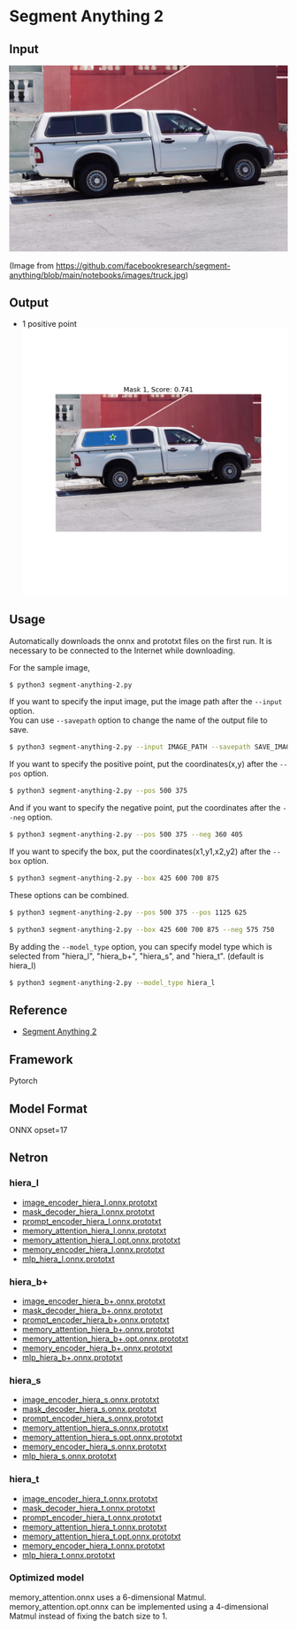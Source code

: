 # Segment Anything 2

## Input

![Input](truck.jpg)

(Image from https://github.com/facebookresearch/segment-anything/blob/main/notebooks/images/truck.jpg)

## Output

- 1 positive point
![Output](output.png)

## Usage
Automatically downloads the onnx and prototxt files on the first run.
It is necessary to be connected to the Internet while downloading.

For the sample image,
```bash
$ python3 segment-anything-2.py
```

If you want to specify the input image, put the image path after the `--input` option.  
You can use `--savepath` option to change the name of the output file to save.
```bash
$ python3 segment-anything-2.py --input IMAGE_PATH --savepath SAVE_IMAGE_PATH
```

If you want to specify the positive point, put the coordinates(x,y) after the `--pos` option.
```bash
$ python3 segment-anything-2.py --pos 500 375
```

And if you want to specify the negative point, put the coordinates after the `--neg` option.
```bash
$ python3 segment-anything-2.py --pos 500 375 --neg 360 405
```

If you want to specify the box, put the coordinates(x1,y1,x2,y2) after the `--box` option.
```bash
$ python3 segment-anything-2.py --box 425 600 700 875
```

These options can be combined.
```bash
$ python3 segment-anything-2.py --pos 500 375 --pos 1125 625
```

```bash
$ python3 segment-anything-2.py --box 425 600 700 875 --neg 575 750
```

By adding the `--model_type` option, you can specify model type which is selected from "hiera_l",  "hiera_b+",  "hiera_s", and "hiera_t". (default is hiera_l)
```bash
$ python3 segment-anything-2.py --model_type hiera_l
```

## Reference

- [Segment Anything 2](https://github.com/facebookresearch/segment-anything-2)

## Framework

Pytorch

## Model Format

ONNX opset=17

## Netron

### hiera_l

- [image_encoder_hiera_l.onnx.prototxt](https://netron.app/?url=https://storage.googleapis.com/ailia-models/segment-anything-2/image_encoder_hiera_l.onnx.prototxt)  
- [mask_decoder_hiera_l.onnx.prototxt](https://netron.app/?url=https://storage.googleapis.com/ailia-models/segment-anything-2/mask_decoder_hiera_l.onnx.prototxt)  
- [prompt_encoder_hiera_l.onnx.prototxt](https://netron.app/?url=https://storage.googleapis.com/ailia-models/segment-anything-2/prompt_encoder_hiera_l.onnx.prototxt)  
- [memory_attention_hiera_l.onnx.prototxt](https://netron.app/?url=https://storage.googleapis.com/ailia-models/segment-anything-2/memory_attention_hiera_l.onnx.prototxt)  
- [memory_attention_hiera_l.opt.onnx.prototxt](https://netron.app/?url=https://storage.googleapis.com/ailia-models/segment-anything-2/memory_attention_hiera_l.opt.onnx.prototxt)  
- [memory_encoder_hiera_l.onnx.prototxt](https://netron.app/?url=https://storage.googleapis.com/ailia-models/segment-anything-2/memory_encoder_hiera_l.onnx.prototxt)  
- [mlp_hiera_l.onnx.prototxt](https://netron.app/?url=https://storage.googleapis.com/ailia-models/segment-anything-2/mlp_hiera_l.onnx.prototxt)  

### hiera_b+

- [image_encoder_hiera_b+.onnx.prototxt](https://netron.app/?url=https://storage.googleapis.com/ailia-models/segment-anything-2/image_encoder_hiera_b+.onnx.prototxt)  
- [mask_decoder_hiera_b+.onnx.prototxt](https://netron.app/?url=https://storage.googleapis.com/ailia-models/segment-anything-2/mask_decoder_hiera_b+.onnx.prototxt)  
- [prompt_encoder_hiera_b+.onnx.prototxt](https://netron.app/?url=https://storage.googleapis.com/ailia-models/segment-anything-2/prompt_encoder_hiera_b+.onnx.prototxt)  
- [memory_attention_hiera_b+.onnx.prototxt](https://netron.app/?url=https://storage.googleapis.com/ailia-models/segment-anything-2/memory_attention_hiera_b+.onnx.prototxt)  
- [memory_attention_hiera_b+.opt.onnx.prototxt](https://netron.app/?url=https://storage.googleapis.com/ailia-models/segment-anything-2/memory_attention_hiera_b+.opt.onnx.prototxt)  
- [memory_encoder_hiera_b+.onnx.prototxt](https://netron.app/?url=https://storage.googleapis.com/ailia-models/segment-anything-2/memory_encoder_hiera_b+.onnx.prototxt)  
- [mlp_hiera_b+.onnx.prototxt](https://netron.app/?url=https://storage.googleapis.com/ailia-models/segment-anything-2/mlp_hiera_b+.onnx.prototxt)  

### hiera_s

- [image_encoder_hiera_s.onnx.prototxt](https://netron.app/?url=https://storage.googleapis.com/ailia-models/segment-anything-2/image_encoder_hiera_s.onnx.prototxt)  
- [mask_decoder_hiera_s.onnx.prototxt](https://netron.app/?url=https://storage.googleapis.com/ailia-models/segment-anything-2/mask_decoder_hiera_s.onnx.prototxt)  
- [prompt_encoder_hiera_s.onnx.prototxt](https://netron.app/?url=https://storage.googleapis.com/ailia-models/segment-anything-2/prompt_encoder_hiera_s.onnx.prototxt)  
- [memory_attention_hiera_s.onnx.prototxt](https://netron.app/?url=https://storage.googleapis.com/ailia-models/segment-anything-2/memory_attention_hiera_s.onnx.prototxt)  
- [memory_attention_hiera_s.opt.onnx.prototxt](https://netron.app/?url=https://storage.googleapis.com/ailia-models/segment-anything-2/memory_attention_hiera_s.opt.onnx.prototxt)  
- [memory_encoder_hiera_s.onnx.prototxt](https://netron.app/?url=https://storage.googleapis.com/ailia-models/segment-anything-2/memory_encoder_hiera_s.onnx.prototxt)  
- [mlp_hiera_s.onnx.prototxt](https://netron.app/?url=https://storage.googleapis.com/ailia-models/segment-anything-2/mlp_hiera_s.onnx.prototxt)  

### hiera_t

- [image_encoder_hiera_t.onnx.prototxt](https://netron.app/?url=https://storage.googleapis.com/ailia-models/segment-anything-2/image_encoder_hiera_t.onnx.prototxt)  
- [mask_decoder_hiera_t.onnx.prototxt](https://netron.app/?url=https://storage.googleapis.com/ailia-models/segment-anything-2/mask_decoder_hiera_t.onnx.prototxt)  
- [prompt_encoder_hiera_t.onnx.prototxt](https://netron.app/?url=https://storage.googleapis.com/ailia-models/segment-anything-2/prompt_encoder_hiera_t.onnx.prototxt)  
- [memory_attention_hiera_t.onnx.prototxt](https://netron.app/?url=https://storage.googleapis.com/ailia-models/segment-anything-2/memory_attention_hiera_t.onnx.prototxt)  
- [memory_attention_hiera_t.opt.onnx.prototxt](https://netron.app/?url=https://storage.googleapis.com/ailia-models/segment-anything-2/memory_attention_hiera_t.opt.onnx.prototxt)  
- [memory_encoder_hiera_t.onnx.prototxt](https://netron.app/?url=https://storage.googleapis.com/ailia-models/segment-anything-2/memory_encoder_hiera_t.onnx.prototxt)  
- [mlp_hiera_t.onnx.prototxt](https://netron.app/?url=https://storage.googleapis.com/ailia-models/segment-anything-2/mlp_hiera_t.onnx.prototxt)  

### Optimized model

memory_attention.onnx uses a 6-dimensional Matmul. memory_attention.opt.onnx can be implemented using a 4-dimensional Matmul instead of fixing the batch size to 1.
